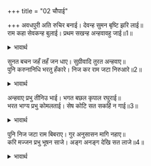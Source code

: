 +++
title = "02 चौपाई"

+++
अवधपुरी अति रुचिर बनाई। देवन्ह सुमन बृष्टि झरि लाई॥  
राम कहा सेवकन्ह बुलाई। प्रथम सखन्ह अन्हवावहु जाई॥1॥  

<details><summary>भावार्थ</summary>

अवधपुरी बहुत ही सुन्दर सजाई गई। देवताओं ने पुष्पों की वर्षा की झडी लगा दी। श्री रामचन्द्रजी ने सेवकों को बुलाकर कहा कि तुम लोग जाकर पहले मेरे सखाओं को स्नान कराओ॥1॥  
</details>

सुनत बचन जहँ तहँ जन धाए। सुग्रीवादि तुरत अन्हवाए॥  
पुनि करुनानिधि भरतु हँकारे। निज कर राम जटा निरुआरे॥2॥  

<details><summary>भावार्थ</summary>

भगवान्‌ के वचन सुनते ही सेवक जहाँ-तहाँ दौडे और तुरन्त ही उन्होन्ने सुग्रीवादि को स्नान कराया। फिर करुणानिधान श्री रामजी ने भरतजी को बुलाया और उनकी जटाओं को अपने हाथों से सुलझाया॥2॥  
</details>

अन्हवाए प्रभु तीनिउ भाई। भगत बछल कृपाल रघुराई॥  
भरत भाग्य प्रभु कोमलताई। सेष कोटि सत सकहिं न गाई॥3॥  

<details><summary>भावार्थ</summary>

तदनन्तर भक्त वत्सल कृपालु प्रभु श्री रघुनाथजी ने तीनों भाइयों को स्नान कराया। भरतजी का भाग्य और प्रभु की कोमलता का वर्णन अरबों शेषजी भी नहीं कर सकते॥3॥  
</details>

पुनि निज जटा राम बिबराए। गुर अनुसासन मागि नहाए॥  
करि मज्जन प्रभु भूषन साजे। अङ्ग अनङ्ग देखि सत लाजे॥4॥  

<details><summary>भावार्थ</summary>

फिर श्री रामजी ने अपनी जटाएँ खोलीं और गुरुजी की आज्ञा माँगकर स्नान किया। स्नान करके प्रभु ने आभूषण धारण किए। उनके (सुशोभित) अङ्गों को देखकर सैकडों (असङ्ख्य) कामदेव लजा गए॥4॥  
</details>


